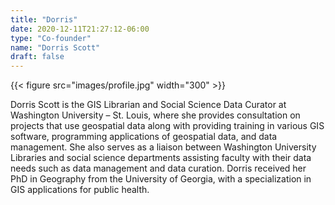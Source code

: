 ```yaml
---
title: "Dorris"
date: 2020-12-11T21:27:12-06:00
type: "Co-founder"
name: "Dorris Scott"
draft: false
---
```


{{< figure src="images/profile.jpg" width="300" >}}


Dorris Scott is the GIS Librarian and Social Science Data Curator at Washington University – St. Louis, where she provides consultation on projects that use geospatial data along with providing training in various GIS software, programming applications of geospatial data, and data management. She also serves as a liaison between Washington University Libraries and social science departments assisting faculty  with their data needs such as data management and data curation. Dorris received her PhD in Geography from the University of Georgia, with a specialization in GIS applications for public health.
